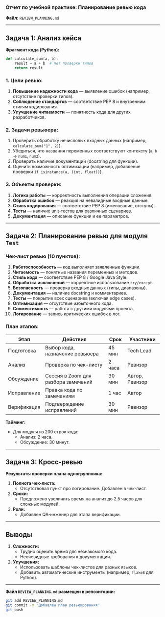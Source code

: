 ### **Отчет по учебной практике: Планирование ревью кода**  
**Файл:** `REVIEW_PLANNING.md`  

---

## **Задача 1: Анализ кейса**  
**Фрагмент кода (Python):**  
```python
def calculate_sum(a, b):
    result = a + b  # Нет проверки типов
    return result
```

### **1. Цели ревью:**  
1. **Повышение надежности кода** — выявление ошибок (например, отсутствие проверки типов).  
2. **Соблюдение стандартов** — соответствие PEP 8 и внутренним стилям кодирования.  
3. **Улучшение читаемости** — понятность кода для других разработчиков.  

### **2. Задачи ревьюера:**  
1. Проверить обработку нечисловых входных данных (например, `calculate_sum("1", 2)`).  
2. Убедиться, что названия переменных соответствуют контексту (`a`, `b` → `num1`, `num2`).  
3. Проверить наличие документации (docstring для функции).  
4. Оценить возможность оптимизации (например, добавление проверки `if isinstance(a, (int, float))`).  

### **3. Объекты проверки:**  
1. **Логика работы** — корректность выполнения операции сложения.  
2. **Обработка ошибок** — реакция на невалидные входные данные.  
3. **Стиль кодирования** — соответствие PEP 8 (именование, отступы).  
4. **Тесты** — наличие unit-тестов для различных сценариев.  
5. **Документация** — описание функции и ее параметров.  

---

## **Задача 2: Планирование ревью для модуля `Test`**  

### **Чек-лист ревью (10 пунктов):**  
1. **Работоспособность** — код выполняет заявленные функции.  
2. **Читаемость** — понятные названия переменных и методов.  
3. **Стиль кода** — соответствие PEP 8 / Google Java Style.  
4. **Обработка исключений** — корректное использование `try/except`.  
5. **Безопасность** — проверка входных данных (типы, диапазоны).  
6. **Документация** — наличие docstring и комментариев.  
7. **Тесты** — покрытие всех сценариев (включая edge cases).  
8. **Оптимизация** — отсутствие избыточного кода.  
9. **Совместимость** — работа с другими модулями проекта.  
10. **Логирование** — запись критических ошибок в лог.  

### **План этапов:**  

| **Этап**       | **Действия**                          | **Срок**   | **Участники**       |
|----------------|---------------------------------------|------------|---------------------|
| Подготовка     | Выбор кода, назначение ревьюера       | 45 мин     | Tech Lead           |
| Анализ         | Проверка по чек-листу                 | 2 часа     | Ревизор             |
| Обсуждение     | Сессия в Zoom для разбора замечаний   | 30 мин     | Автор, Ревизор      |
| Исправление    | Правка кода по замечаниям             | 1 час      | Автор               |
| Верификация    | Подтверждение исправлений             | 30 мин     | Ревизор             |

**Тайминг:**  
- Для модуля из 200 строк кода:  
  - Анализ: 2 часа.  
  - Обсуждение: 30 минут.  

---

## **Задача 3: Кросс-ревью**  
**Результаты проверки плана одногруппника:**  
1. **Полнота чек-листа:**  
   - Отсутствовал пункт про логирование. Добавлен в чек-лист.  
2. **Сроки:**  
   - Предложено увеличить время на анализ до 2.5 часов для сложных модулей.  
3. **Роли:**  
   - Добавлен QA-инженер для этапа верификации.  

---

## **Выводы**  
1. **Сложности:**  
   - Трудно оценить время для незнакомого кода.  
   - Неочевидные требования к документации.  
2. **Улучшения:**  
   - Использовать шаблоны чек-листов для разных языков.  
   - Добавить автоматические инструменты (например, `flake8` для Python).  

---

**Файл `REVIEW_PLANNING.md` размещен в репозитории:**  
```bash
git add REVIEW_PLANNING.md
git commit -m "Добавлен план ревьюирования"
git push
```
